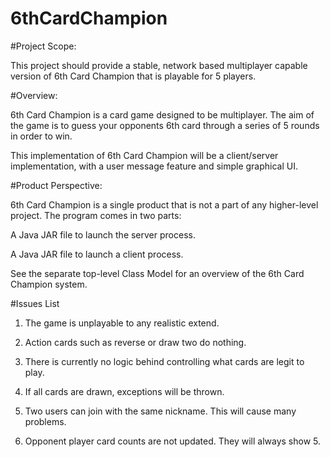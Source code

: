 6thCardChampion
===============

#Project Scope:

This project should provide a stable, network based multiplayer capable version of 6th Card Champion that is playable for 5 players.

#Overview:

6th Card Champion is a card game designed to be multiplayer. The aim of the game is to guess your opponents 6th card through a series of 5 rounds in order to win.

This implementation of 6th Card Champion will be a client/server implementation, with a user message feature and simple graphical UI.

#Product Perspective:

6th Card Champion is a single product that is not a part of any higher-level project. The program comes in two parts:

A Java JAR file to launch the server process. 
<p>A Java JAR file to launch a client process.<p>

See the separate top-level Class Model for an overview of the 6th Card Champion system.

#Issues List

1) The game is unplayable to any realistic extend.

2) Action cards such as reverse or draw two do nothing.

3) There is currently no logic behind controlling what cards are legit to play.

4) If all cards are drawn, exceptions will be thrown.

5) Two users can join with the same nickname. This will cause many problems.

6) Opponent player card counts are not updated. They will always show 5.
